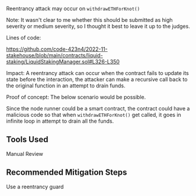Reentrancy attack may occur on ```withdrawETHForKnot()```

Note: It wasn't clear to me whether this should be submitted as high severity or medium severity, so I thought it best to leave it up to the judges.

Lines of code: 

https://github.com/code-423n4/2022-11-stakehouse/blob/main/contracts/liquid-staking/LiquidStakingManager.sol#L326-L350

Impact: A reentrancy attack can occur when the contract fails to update its state before the interaction, the attacker can make a recursive call back to the original function in an attempt to drain funds.

Proof of concept: The below scenario would be possible.

Since the node runner could be a smart contract, the contract could have a malicious code so that when ```withdrawETHForKnot()``` get called, it goes in infinite loop in attempt to drain all the funds.

## Tools Used

Manual Review

## Recommended Mitigation Steps

Use a reentrancy guard 
